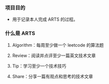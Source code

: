 ### 项目目的
* 用于记录本人完成 ARTS 的过程。


### 什么是 ARTS  
1. Algorithm：每周至少做一个 leetcode 的算法题

2. Review：阅读并点评至少一篇英文技术文章

3. Tip：学习至少一个技术技巧

4. Share：分享一篇有观点和思考的技术文章